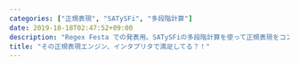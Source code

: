 ```yaml
---
categories: ["正規表現", "SATySFi", "多段階計算"]
date: 2019-10-18T02:47:52+09:00
description: "Regex Festa での発表用。SATySFiの多段階計算を使って正規表現をコンパイルする話"
title: "その正規表現エンジン、インタプリタで満足してる？！"
---
```

<style>
.narrow {
  letter-spacing: -30px;
}

.narrow span {
  transform: scaleX(0.7);
  transform-origin: left;
  display: inline-block;
}
</style>

<section data-markdown
    data-separator="\n===\n"
    data-vertical="\n---\n"
    data-notes="^Note:">
<script type="text/template">
# その正規表現エンジン、<br /><span class="narrow"><span>イ</span><span>ン</span><span>タ</span><span>プ</span><span>リ</span><span>タ</span></span>で<ruby>満足<rp>(</rp><rt>サティスファイ</rt><rp>)</rp></ruby>してる？！
----------------------
[Regex Festa - connpass](https://opt.connpass.com/event/140566/)
<!-- .slide: class="center" -->
===
# About Me
---------
![κeenのアイコン](/images/kappa.png) <!-- .element: style="position:absolute;right:0;z-index:-1" width="20%" -->

 * κeen
 * [@blackenedgold](https://twitter.com/blackenedgold)
 * Github: [KeenS](https://github.com/KeenS)
 * GitLab: [blackenedgold](https://gitlab.com/blackenedgold)
 * [Idein Inc.](https://idein.jp/)のエンジニア
 * Lisp, ML, Rust, Shell Scriptあたりを書きます

===
# 今日話すこと
--------------

* SATySFi
* 部分評価と二村射影
* 多段階計算
* (正規表現のコンパイル)

===
# SATySFi
---------

* 政府の支援によりTeXを倒すために作られた組版処理系
  + ※多少の誇張を含みます
* 日本語が扱えて、PDFを直接吐ける
* ML系の言語で拡張ができる
  + 静的に型が付く
* ↓ 作者

<div style="display:grid;grid-template-columns: 50% 50%;">
<blockquote class="twitter-tweet" style="grid-column-start: 1;grid-column-end: auto;"><p lang="und" dir="ltr">？</p>&mdash; 画力・博士号・油田 (@bd_gfngfn) <a href="https://twitter.com/bd_gfngfn/status/1160573458016690177?ref_src=twsrc%5Etfw">August 11, 2019</a></blockquote>
<blockquote class="twitter-tweet" style="grid-column-start: 2;grid-column-end: auto;"><p lang="und" dir="ltr">！</p>&mdash; 画力・博士号・油田 (@bd_gfngfn) <a href="https://twitter.com/bd_gfngfn/status/1184828674404564992?ref_src=twsrc%5Etfw">October 17, 2019</a></blockquote>
</div>


===
# Hello SATySFi
---------

```text
@require: stdjareport

let-inline \show-int n =
  embed-string (arabic n)
in
document (|
  title = {サンプル文書};
  author = {組 版太郎};
|) '<
 +p {
   答え: \show-int(42);
 }
>
```

===
# Hello SATySFi
---------------

``` console
$ satysfi hello.saty
$ ls
hello.pdf  hello.saty  hello.satysfi-aux
```


===
# <span class="narrow"><span>イ</span><span>ン</span><span>タ</span><span>プ</span><span>リ</span><span>タ</span></span>と<span class="narrow"><span>コ</span><span>ン</span><span>パ</span><span>イ</span><span>ラ</span></span>の関係
------------------------------

* インタプリタとコンパイラって似てない？？
* `1 + 1` がきたときに
  + `1 + 1` を計算する
  + 「`1 + 1` を計算する」コードを生成する
* インタプリタの「計算をする」部分をそのまま吐き出せればコンパイラになりそう

===
# <span class="narrow"><span>イ</span><span>ン</span><span>タ</span><span>プ</span><span>リ</span><span>タ</span></span>と<span class="narrow"><span>コ</span><span>ン</span><span>パ</span><span>イ</span><span>ラ</span></span>の関係
------------------------------

* Q: インタプリタからコンパイラって作れないの？
* A: 実際にできるかは知らないけどそれっぽい原理ならあるよ

===
# (第一)二村射影
----------

* インタプリタはinputとソースコードを受け取る
* もしソースだけ先に渡されて最大限準備できたらどうなる？
  + = インタプリタをソースで部分評価

```text
+---------+ +--------+
| in/data | | source |
+---------+ +--------+
      |       |
   +-------------+
   | interpreter |
   +-------------+
         |
    +----------+
    | out/data |
    +----------+

```

===
# (第一)二村射影
----------

* 実行可能ファイルが作れる筈

```text
+---------+ +--------+         +---------+
| in/data | | source |-----+   | in/data |
+---------+ +--------+     |   +---------+
      |       |            |        |
   +-------------+       +----+  +-----+
   | interpreter |-------| F1 |--| exe |
   +-------------+       +----+  +-----+
         |                          |
    +----------+              +----------+
    | out/data |              | out/data |
    +----------+              +----------+
```

===
# 第二、第三二村射影
----------

* 補足程度に
* 第二: 第一二村射影をソースで部分評価するとコンパイラができる
* 第三: 第二二村射影を第一二村射影で部分評価するとコンパイラジェネレータができる

===
# 展望
---------------

* ソースだけ「先に計算」できたらコンパイルできそう
* つまり何かしらのインタプリタからコンパイラが作れそう
* でも「先に計算」、「後の計算」を考えると計算が多段階になるんじゃない？
* → 多段階計算

===
# 多段階計算
-----------

* プログラムの実行を多段階に行なう
  + ステージ0で「ステージ1で実行されるプログラム」の生成
  + ステージ1でプログラムの実行
* SATySFiがサポート！
* プリミティヴ
  + `~`
    - 気持はeval
    - 次のステージにいく
  * `&`
    - 気持はquasi-quote
    - 前のステージにいく
* `&ty` で 「次のステージで `ty` 型になる式」の意味

===
# 例0
-----

```ml
(* ステージ0 *)
(* 式の前に&をつけると&の型になる *)
&42: &int
```

```ml
(* ステージ1 *)
(* &の式の前に ~ をつけると評価する *)
~(&42): int
```

===
# 例1
-----

* 足し算を部分評価する例
* ステージ0でnを先に渡してしまう

```ml
let add n m = n + m
```

===
# 例1
-----

```ml
(* ステージ0 *)
let add n = &(fun m -> ~n + m)
```

```ml
(* ステージ1 *)
(* `1 +` を計算する関数をステージ0で生成する *)
let inc = ~(add &1)
(*  let inc = fun m -> 1 + m *)
(* ステージ1で生成した関数を使う *)
inc 3
```


===
# 例2
-----

* 指数を計算する関数を考える
* これを肩について部分評価したい
  + = $base^n$ を $base * base * \cdot * base$ に展開したい
* 普通のコード

```ml
let-rec power n base =
  if n <= 0 then 1 else s * (power (n - 1) base)
```

===
# 例2
-----

```ml
(* ステージ0 *)
let power n =
  let-rec aux n base =
    if n <= 0 then &1 else &(~base * ~(aux (n - 1) base))
  in
  &(fun base -> ~(aux n &base))
```

```ml
(* ステージ1 *)
(* b * b * b を計算する関数をステージ0で生成する*)
let cube = ~(power 3)
(* let cube = fn base => base * base * base * 1*)
(* ステージ1で生成した関数を使う *)
cube 9
```

===
# 例3
-----

* ショートサーキット
  + SATySFiにはショートサーキットする論理or/andがない

```ml
(* stage 0 *)
let ( &&& ) b1 b2 = &(if ~b1 then ~b2 else false)
```

```ml
(* stage 1 *)
~(&(1 + 1 = 2) &&& &(2 + 3 = 4))
```
↓
``` ml
~&(if ~(&(1 + 1 = 2)) then ~(&(2 + 3 = 4)) else false)
~&(if (1 + 1 = 2) then (2 + 3 = 4) else false)
if (1 + 1 = 2) then (2 + 3 = 4) else false
```

===
# 多段階計算の疑問
------------------

* マクロじゃないの？
  + 似てるけど違う
  + マクロと違って式から式への変換しかできない
  + アナフォリックマクロを書けない
* evalがあると破滅しない？
  + stage 0で生成したコードを評価するだとか
  + コードじゃない値をevalするだとか
  + うまい具合に制約が入って破天荒なことはできない
* 生成されたコードがコンパイルエラーになったりしないの？
  + 生成されるコードまで含めて型がつくので、ない。

===
# 今日の話
-----------

* SATySFiの多段階を使って正規表現をコンパイルする

===
# 正規表現<span class="narrow"><span>イ</span><span>ン</span><span>タ</span><span>プ</span><span>リ</span><span>タ</span></span>
--------------------

* 数十行で書ける
* 命令の列をリストで持つことにする
  * εと連接がfor freeでついてくる
* ↓ のプリミティヴをサポート

```ml
type vm-inst =
| CHAR of string
| KLEENE of vm-inst list
| OR of vm-inst list * vm-inst list

```

===
# 正規表現<span class="narrow"><span>イ</span><span>ン</span><span>タ</span><span>プ</span><span>リ</span><span>タ</span></span>
--------------------

```ml
let run iseq =
  let-rec loop iseq sp len s =
    (* ここで iseq の処理 *)
  in
  let f s =
      let sp = 0 in
      let len = string-length s in
      loop iseq 0 sp len s
  in f

```

===
# 正規表現<span class="narrow"><span>イ</span><span>ン</span><span>タ</span><span>プ</span><span>リ</span><span>タ</span></span>
--------------------

CHAR

さっきのショートサーキットを使う

```
| CHAR c ->
  if ~(&(sp < len) &&&
       &(string-same c (string-sub s sp 1)))
  then loop iseq (sp + 1) len s
  else None
```


===
# 正規表現<span class="narrow"><span>イ</span><span>ン</span><span>タ</span><span>プ</span><span>リ</span><span>タ</span></span>
--------------------

KLEENE(強欲マッチ)

```
| KLEENE code ->
  let-rec kleene sp =
    match loop code sp len s with
      | Some(sp) -> kleene sp
      | None -> sp
  in
  let sp = kleene sp in
  loop iseq sp len s
```

===
# 正規表現<span class="narrow"><span>イ</span><span>ン</span><span>タ</span><span>プ</span><span>リ</span><span>タ</span></span>
--------------------

```
| OR (code1, code2) ->
  (match loop code1 sp len s with
    | Some(v) -> Some(v)
    | None -> loop code2 sp len s)
```

===
# 正規表現<span class="narrow"><span>イ</span><span>ン</span><span>タ</span><span>プ</span><span>リ</span><span>タ</span></span>
--------------------

```ml
let matcher = (
  let iseq = [KLEENE([CHAR(`a`)]); CHAR(`b`); CHAR(`c`)] in
  run iseq)
in
let input = `aaaaaaaaaaaaabc` in
let result = matcher input in
match result with
  | Some(at) -> `matched to `# ^ (string-sub input 0 at)
  | None -> `not matched`
```

===
# 静的動的
----------

* これらを多段階計算を使ってコンパイルしたい。
* 基本は全部 `&` で、 静的なものだけを `~` するとよい
  + ここでは静的なものはiseqのみ
* ほとんどインタプリタと変わらない

===
# 正規表現の<span>コ</span><span>ン</span><span>パ</span><span>イ</span><span>ル</span></span>
-------------------

```ml
let compile iseq =
  let-rec loop iseq sp len s =
    (* ここでiseqの処理 *)
  in
  &(let f s =
      let sp = 0 in
      let len = string-length s in
      ~(loop iseq 0 &sp &len &s)
    in f)

```

===
# 正規表現の<span>コ</span><span>ン</span><span>パ</span><span>イ</span><span>ル</span></span>
-------------------
KLEENE

```ml
| KLEENE code ->
  &(let sp = ~(sp) in
    let-rec kleene sp =
      match ~(loop code &sp len s) with
        | Some(sp) -> kleene sp
        | None -> sp
    in
    let sp = kleene sp in
    ~(loop iseq &sp len s)
    )
```

===
# 正規表現の<span>コ</span><span>ン</span><span>パ</span><span>イ</span><span>ル</span></span>
-------------------

OR

```ml
| OR (code1, code2) ->
  &(let sp = ~(sp) in
    match ~(loop code1 &sp len s) with
      | Some(v) -> Some(v)
      | None -> ~(loop code2 &sp len s)
   )

```

===
# 正規表現の<span>コ</span><span>ン</span><span>パ</span><span>イ</span><span>ル</span></span>
-------------------
CHAR

```ml
| CHAR c ->
  &(let sp = ~(sp) in
    if ~(&(sp < ~len) &&&
                     (* ↓これ      *)
         &(string-same ~c (string-sub ~s sp 1)))
    then ~(loop iseq &(sp + 1) len s)
    else None
   )
```


===
# cross stage persistence
-------------------

* ここで問題が生じる
* stage 0の値 (`c`) をstage 1に持ち越せない
  + できるようにする機能をcross stage persistenceというらしい

```console
$ satysfi main.saty
! [Type Error] at "re.satyh", line 39, characters 50-51:
    invalid occurrence of variable 'c' as to stage;
    should be used at stage 0.
```


===
# cross stage persistence
-------------------------

* 開発用ブランチにCSPがあるらしい

<blockquote class="twitter-tweet"><p lang="ja" dir="ltr">一応 dev-macro-on-multi-stage というbranchで開発中のものには lift-int や lift-string などのリフト用のプリミティヴをいくつか入れています</p>&mdash; 画力・博士号・油田 (@bd_gfngfn) <a href="https://twitter.com/bd_gfngfn/status/1183787593755852810?ref_src=twsrc%5Etfw">October 14, 2019</a></blockquote>

===
# 正規表現の<span>コ</span><span>ン</span><span>パ</span><span>イ</span><span>ル</span></span>
-------------------
CHAR

```ml
| CHAR c ->
  &(let sp = ~(sp) in
    if ~(&(sp < ~len) &&&
                      (* ↓これ      *)
         &(string-same ~(lift-string c) (string-sub ~s sp 1)))
    then ~(loop iseq &(sp + 1) len s)
    else None
   )
```

===
# 正規表現の<span>コ</span><span>ン</span><span>パ</span><span>イ</span><span>ル</span></span>
--------------------

```ml
let matcher = ~(
  let iseq = [KLEENE([CHAR(`a`)]); CHAR(`b`); CHAR(`c`)] in
  compile iseq)
in
let input = `aaaaaaaaaaaaabc` in
let result = matcher input in
match result with
  | Some(at) -> `matched to `# ^ (string-sub input 0 at)
  | None -> `not matched`
```

===
# 比較
-------

* （パーサを適切に実装したら）インタプリタと違って静的に(stage 0で)エラーを検出できる
* インタプリタと違って、正規表現は静的に(stage 0で)与えられないといけない
  + stage 1の実行時にファイルから読んだりはできない
* インタプリタより少し速い
  + とあるワークロードで 4.70s vs 4.83s
  + サボって強欲マッチにしたのでpathological caseを作れなかった

===
# まとめ
--------

* 多段階計算があるとインタプリタを簡単にコンパイラに変換できる
* SATySFiを使ってそれをデモンストレーションした
* [コード](https://github.com/KeenS/satysfi-rejit)


</script>
</section>
